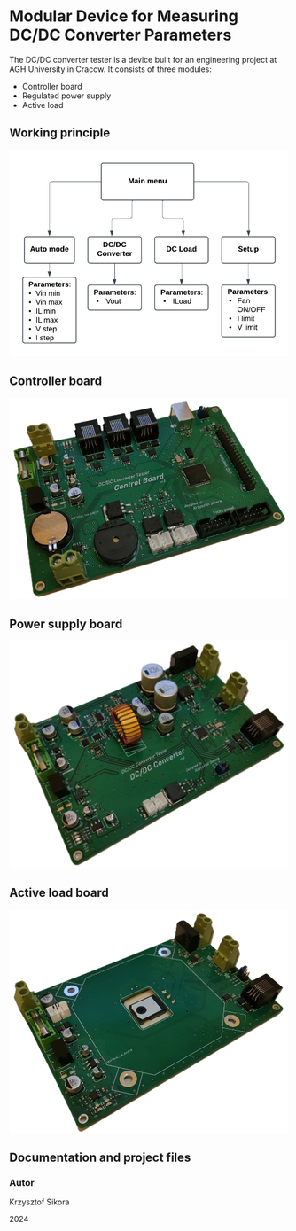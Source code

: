# Modular Device for Measuring DC/DC Converter Parameters

The DC/DC converter tester is a device built for an engineering project at AGH University in Cracow. 
It consists of three modules: 
* Controller board
* Regulated power supply
* Active load

## Working principle

![Menu diagram](/Dokumentacja_projektu/Engineering_project/images/menu_diagram.png)



## Controller board
![Controller board PCB](/Dokumentacja_projektu/Engineering_project/images/controller_PCB.jpg)


## Power supply board

![Power supply board PCB](/Dokumentacja_projektu/Engineering_project/images/converter_PCB.jpg)



## Active load board

![Active load board PCB](/Dokumentacja_projektu/Engineering_project/images/dc_load_PCB.jpg)



## Documentation and project files




### Autor
Krzysztof Sikora

2024
